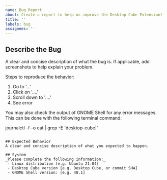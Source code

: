 ```yaml
---
name: Bug Report
about: Create a report to help us improve the Desktop Cube Extension!
title: ''
labels: bug
assignees: ''
---
```


## Describe the Bug
A clear and concise description of what the bug is.
If applicable, add screenshots to help explain your problem.

Steps to reproduce the behavior:
1. Go to '...'
2. Click on '....'
3. Scroll down to '....'
4. See error

You may also check the output of GNOME Shell for any error messages.
This can be done with the following terminal command:

journalctl -f -o cat | grep -E 'desktop-cube|'
```

## Expected Behavior
A clear and concise description of what you expected to happen.

## System
_Please complete the following information:_
 - Linux distribution [e.g. Ubuntu 21.04]
 - Desktop Cube version [e.g. Desktop Cube, or commit SHA]
 - GNOME Shell version: [e.g. 40.1]